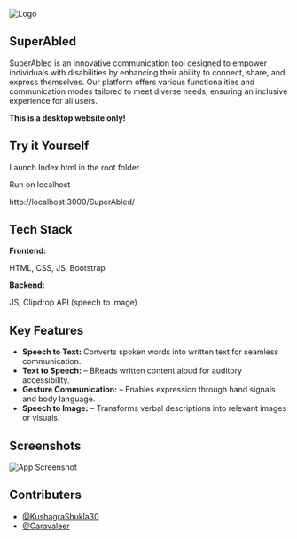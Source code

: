 
![Logo](https://i.ibb.co/DbGt5GX/image-removebg-previewwhite.png)


## SuperAbled

SuperAbled is an innovative communication tool designed to empower individuals with disabilities by enhancing their ability to connect, share, and express themselves. Our platform offers various functionalities and communication modes tailored to meet diverse needs, ensuring an inclusive experience for all users.

**This is a desktop website only!**



    
## Try it Yourself

Launch Index.html in the root folder

Run on localhost

http://localhost:3000/SuperAbled/




    
## Tech Stack

**Frontend:**

HTML, CSS, JS, Bootstrap

**Backend:**

JS, Clipdrop API (speech to image)




## Key Features

- **Speech to Text:** Converts spoken words into written text for seamless communication.
- **Text to Speech:** – BReads written content aloud for auditory accessibility.
- **Gesture Communication:** – Enables expression through hand signals and body language.
- **Speech to Image:** – Transforms verbal descriptions into relevant images or visuals.


## Screenshots

![App Screenshot](https://i.ibb.co/M7r0G6p/image.png)



## Contributers

- [@KushagraShukla30](https://github.com/KushagraShukla30/)
- [@Caravaleer](https://github.com/Caravaleer/)


